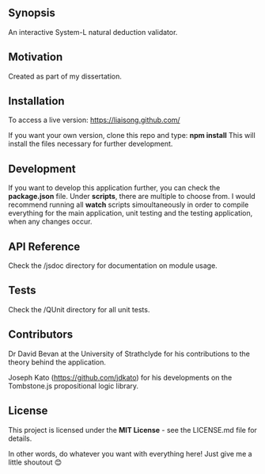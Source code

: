 ## Synopsis

An interactive System-L natural deduction validator.

## Motivation

Created as part of my dissertation.

## Installation

To access a live version: https://liaisong.github.com/

If you want your own version, clone this repo and type: **npm install**
This will install the files necessary for further development.

## Development

If you want to develop this application further, you can check the **package.json** file.
Under **scripts**, there are multiple to choose from.
I would recommend running all **watch** scripts simoultaneously in order to compile everything for the main application, unit testing and the testing application, when any changes occur.

## API Reference

Check the /jsdoc directory for documentation on module usage.

## Tests

Check the /QUnit directory for all unit tests.

## Contributors

Dr David Bevan at the University of Strathclyde for his contributions to the theory behind the application.

Joseph Kato (https://github.com/jdkato) for his developments on the Tombstone.js propositional logic library.

## License

This project is licensed under the **MIT License** - see the LICENSE.md file for details.

In other words, do whatever you want with everything here! Just give me a little shoutout 😊